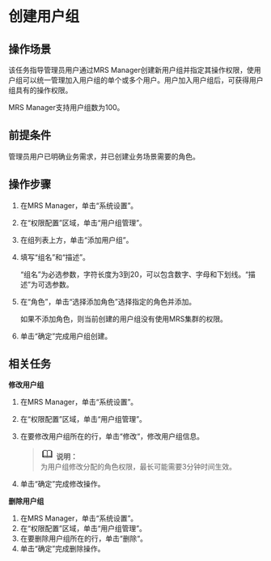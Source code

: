 # 创建用户组<a name="ZH-CN_TOPIC_0050661068"></a>

## 操作场景<a name="zh-cn_topic_0043021165_section2810297715736"></a>

该任务指导管理员用户通过MRS Manager创建新用户组并指定其操作权限，使用户组可以统一管理加入用户组的单个或多个用户。用户加入用户组后，可获得用户组具有的操作权限。

MRS Manager支持用户组数为100。

## 前提条件<a name="zh-cn_topic_0043021165_section4995336715815"></a>

管理员用户已明确业务需求，并已创建业务场景需要的角色。

## 操作步骤<a name="zh-cn_topic_0043021165_section4987021715846"></a>

1.  在MRS Manager，单击“系统设置”。
2.  在“权限配置”区域，单击“用户组管理”。
3.  在组列表上方，单击“添加用户组”。
4.  填写“组名”和“描述”。

    “组名”为必选参数，字符长度为3到20，可以包含数字、字母和下划线。“描述”为可选参数。

5.  在“角色”，单击“选择添加角色”选择指定的角色并添加。

    如果不添加角色，则当前创建的用户组没有使用MRS集群的权限。

6.  单击“确定”完成用户组创建。

## 相关任务<a name="zh-cn_topic_0043021165_section2427312716304"></a>

**修改用户组**

1.  在MRS Manager，单击“系统设置”。
2.  在“权限配置”区域，单击“用户组管理”。
3.  在要修改用户组所在的行，单击“修改“，修改用户组信息。

    >![](public_sys-resources/icon-note.gif) **说明：**   
    >为用户组修改分配的角色权限，最长可能需要3分钟时间生效。  

4.  单击“确定”完成修改操作。

**删除用户组**

1.  在MRS Manager，单击“系统设置”。
2.  在“权限配置”区域，单击“用户组管理”。
3.  在要删除用户组所在的行，单击“删除“。
4.  单击“确定”完成删除操作。

